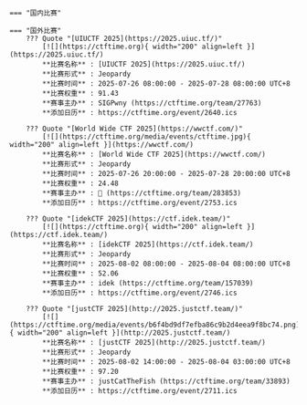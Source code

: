     === "国内比赛"
    
    === "国外比赛"
        ??? Quote "[UIUCTF 2025](https://2025.uiuc.tf/)"  
            [![](https://ctftime.org){ width="200" align=left }](https://2025.uiuc.tf/)  
            **比赛名称** : [UIUCTF 2025](https://2025.uiuc.tf/)  
            **比赛形式** : Jeopardy  
            **比赛时间** : 2025-07-26 08:00:00 - 2025-07-28 08:00:00 UTC+8  
            **比赛权重** : 91.43  
            **赛事主办** : SIGPwny (https://ctftime.org/team/27763)  
            **添加日历** : https://ctftime.org/event/2640.ics  
            
        ??? Quote "[World Wide CTF 2025](https://wwctf.com/)"  
            [![](https://ctftime.org/media/events/ctftime.jpg){ width="200" align=left }](https://wwctf.com/)  
            **比赛名称** : [World Wide CTF 2025](https://wwctf.com/)  
            **比赛形式** : Jeopardy  
            **比赛时间** : 2025-07-26 20:00:00 - 2025-07-28 20:00:00 UTC+8  
            **比赛权重** : 24.48  
            **赛事主办** : 🐧‎ (https://ctftime.org/team/283853)  
            **添加日历** : https://ctftime.org/event/2753.ics  
            
        ??? Quote "[idekCTF 2025](https://ctf.idek.team/)"  
            [![](https://ctftime.org){ width="200" align=left }](https://ctf.idek.team/)  
            **比赛名称** : [idekCTF 2025](https://ctf.idek.team/)  
            **比赛形式** : Jeopardy  
            **比赛时间** : 2025-08-02 08:00:00 - 2025-08-04 08:00:00 UTC+8  
            **比赛权重** : 52.06  
            **赛事主办** : idek (https://ctftime.org/team/157039)  
            **添加日历** : https://ctftime.org/event/2746.ics  
            
        ??? Quote "[justCTF 2025](http://2025.justctf.team/)"  
            [![](https://ctftime.org/media/events/b6f4bd9df7efba86c9b2d4eea9f8bc74.png){ width="200" align=left }](http://2025.justctf.team/)  
            **比赛名称** : [justCTF 2025](http://2025.justctf.team/)  
            **比赛形式** : Jeopardy  
            **比赛时间** : 2025-08-02 14:00:00 - 2025-08-04 03:00:00 UTC+8  
            **比赛权重** : 97.20  
            **赛事主办** : justCatTheFish (https://ctftime.org/team/33893)  
            **添加日历** : https://ctftime.org/event/2711.ics  
            
